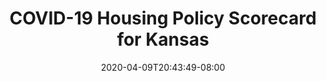 ---
title: "COVID-19 Housing Policy Scorecard for Kansas"
date: 2020-04-09T20:43:49-08:00
layout: single
type: covid-policy-rankings
state_abbrev: ks # use state abbreviation.
state_title: Kansas
photoCredit:
hasSubnav: true
socialDescription: COVID-19 Housing Policy Scorecard for Kansas
description: See how Kansas ranks in our nationwide scorecard of housing policies in response to COVID-19.
url: /covid-policy-scorecard/ks
aliases:
    - /covid-policy-scorecard/ks
    - /covid-policy-scorecard/kansas
    - /es/covid-policy-scorecard/ks
    - /es/covid-policy-scorecard/kansas
---
